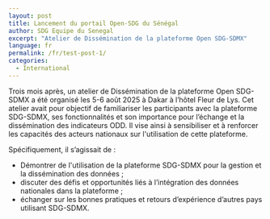 ```yaml
---
layout: post
title: Lancement du portail Open-SDG du Sénégal
author: SDG Equipe du Senegal
excerpt: "Atelier de Dissémination de la plateforme Open SDG-SDMX"
language: fr
permalink: /fr/test-post-1/
categories:
  - International
---
```


Trois mois après, un atelier de Dissémination de la plateforme Open SDG-SDMX a été organisé les 5-6 août 2025 à Dakar à l’hôtel Fleur de Lys. Cet atelier avait pour objectif de familiariser les participants avec la plateforme SDG-SDMX, ses fonctionnalités et son importance pour l’échange et la dissémination des indicateurs ODD. Il vise ainsi à sensibiliser et à renforcer les capacités des acteurs nationaux sur l'utilisation de cette plateforme.

Spécifiquement, il s’agissait de : 
* Démontrer de l'utilisation de la plateforme SDG-SDMX pour la gestion et la dissémination des données ;
* discuter des défis et opportunités liés à l’intégration des données nationales dans la plateforme ;
* échanger sur les bonnes pratiques et retours d’expérience d’autres pays utilisant SDG-SDMX.

